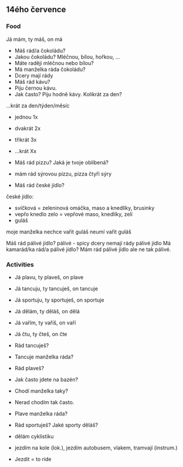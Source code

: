 ## 14ého července

### Food
 
Já mám, ty máš, on má
 
- Máš rád/a čokoládu?
- Jakou čokoládu? Mléčnou, bílou, hořkou, …
- Máte raději mléčnou nebo bílou?
- Má manželka ráda čokoládu?
- Dcery mají rády 
- Máš rád kávu?
- Piju černou kávu. 
- Jak často? Piju hodně kávy. Kolikrát za den?

…krát za den/týden/měsíc <br>
- jednou 1x
- dvakrát 2x
- třikrát 3x 
- …krát Xx

- Máš rád pizzu? Jaká je tvoje oblíbená?
- mám rád sýrovou pizzu, pizza čtyři sýry
- Máš rád české jídlo? 

české jídlo:
- svíčková = zeleninová omáčka, maso a knedlíky, brusinky
- vepřo knedlo zelo = vepřové maso, knedlíky, zelí
- guláš

moje manželka nechce vařit guláš
neumí vařit guláš

Máš rád pálivé jídlo?
pálivé - spicy
dcery nemají rády pálivé jídlo
Má kamarád/ka rád/a pálivé jídlo?
Mám rád pálivé jídlo ale ne tak pálivé. 
 
### Activities
- Já plavu, ty plaveš, on plave
- Já tancuju, ty tancuješ, on tancuje
- Já sportuju, ty sportuješ, on sportuje
- Já dělám, ty děláš, on dělá
- Já vařím, ty vaříš, on vaří
- Já čtu, ty čteš, on čte
 
- Rád tancuješ?
- Tancuje manželka ráda?
- Rád plaveš? 
- Jak často jdete na bazén?
- Chodí manželka taky? 
- Nerad chodím tak často.

- Plave manželka ráda?
- Rád sportuješ? Jaké sporty děláš?
- dělám cyklistiku
- jezdím na kole (lok.), jezdím autobusem, vlakem, tramvají (instrum.)
- Jezdit = to ride
 

